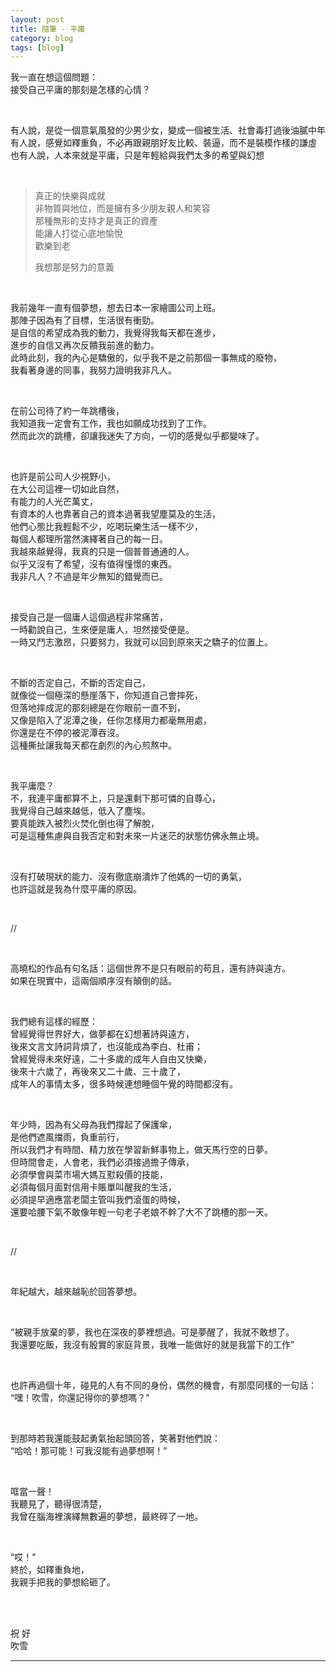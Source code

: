 ```yaml
---
layout: post
title: 隨筆 - 平庸
category: blog
tags: [blog]
---
```


我一直在想這個問題：<br>
接受自己平庸的那刻是怎樣的心情？

<br>

有人說，是從一個意氣風發的少男少女，變成一個被生活、社會毒打過後油膩中年<br>
有人說，感覺如釋重負，不必再跟親朋好友比較、裝逼，而不是裝模作樣的謙虛<br>
也有人說，人本來就是平庸，只是年輕給與我們太多的希望與幻想

<br>

> 真正的快樂與成就<br>
> 非物質與地位，而是擁有多少朋友親人和笑容<br>
> 那種無形的支持才是真正的資產<br>
> 能讓人打從心底地愉悅<br>
> 歡樂到老
> 
> 我想那是努力的意義

<br>

我前幾年一直有個夢想，想去日本一家繪圖公司上班。<br>
那陣子因為有了目標，生活很有衝勁。<br>
是自信的希望成為我的動力，我覺得我每天都在進步，<br>
進步的自信又再次反饋我前進的動力。<br>
此時此刻，我的內心是驕傲的，似乎我不是之前那個一事無成的廢物，<br>
我看著身邊的同事，我努力證明我非凡人。

<br>

在前公司待了約一年跳槽後，<br>
我知道我一定會有工作，我也如願成功找到了工作。<br>
然而此次的跳槽，卻讓我迷失了方向，一切的感覺似乎都變味了。

<br>

也許是前公司人少視野小，<br>
在大公司這裡一切如此自然，<br>
有能力的人光芒萬丈，<br>
有資本的人也靠著自己的資本過著我望塵莫及的生活，<br>
他們心態比我輕鬆不少，吃喝玩樂生活一樣不少，<br>
每個人都理所當然演繹著自己的每一日。<br>
我越來越覺得，我真的只是一個普普通通的人。<br>
似乎又沒有了希望，沒有值得憧憬的東西。<br>
我非凡人？不過是年少無知的錯覺而已。

<br>

接受自己是一個庸人這個過程非常痛苦，<br>
一時勸說自己，生來便是庸人，坦然接受便是。<br>
一時又鬥志激昂，只要努力，我就可以回到原來天之驕子的位置上。

<br>

不斷的否定自己，不斷的否定自己，<br>
就像從一個極深的懸崖落下，你知道自己會摔死，<br>
但落地摔成泥的那刻總是在你眼前一直不到，<br>
又像是陷入了泥潭之後，任你怎樣用力都毫無用處，<br>
你還是在不停的被泥潭吞沒。<br>
這種撕扯讓我每天都在劇烈的內心煎熬中。

<br>

我平庸麼？<br>
不，我連平庸都算不上，只是還剩下那可憐的自尊心，<br>
我覺得自己越來越低，低入了塵埃。<br>
要真能跌入被烈火焚化倒也得了解脫，<br>
可是這種焦慮與自我否定和對未來一片迷茫的狀態仿佛永無止境。

<br>

沒有打破現狀的能力、沒有徹底崩潰炸了他媽的一切的勇氣，<br>
也許這就是我為什麼平庸的原因。

<br>

//

<br>

高曉松的作品有句名話：這個世界不是只有眼前的苟且，還有詩與遠方。<br>
如果在現實中，這兩個順序沒有顛倒的話。

<br>

我們總有這樣的經歷：<br>
曾經覺得世界好大，做夢都在幻想著詩與遠方，<br>
後來文言文詩詞背煩了，也沒能成為李白、杜甫；<br>
曾經覺得未來好遠，二十多歲的成年人自由又快樂，<br>
後來十六歲了，再後來又二十歲、三十歲了，<br>
成年人的事情太多，很多時候連想睡個午覺的時間都沒有。

<br>

年少時，因為有父母為我們撐起了保護傘，<br>
是他們遮風擋雨，負重前行，<br>
所以我們才有時間、精力放在學習新鮮事物上，做天馬行空的日夢。<br>
但時間會走，人會老，我們必須接過擔子傳承，<br>
必須學會與菜市場大媽互懟殺價的技能，<br>
必須每個月面對信用卡賬單叫醒我的生活，<br>
必須提早適應當老闆主管叫我們滾蛋的時候，<br>
還要哈腰下氣不敢像年輕一句老子老娘不幹了大不了跳槽的那一天。

<br>

//

<br>

年紀越大，越來越恥於回答夢想。<br>

<br>

“被親手放棄的夢，我也在深夜的夢裡想過。可是夢醒了，我就不敢想了。<br>
我還要吃飯，我沒有殷實的家庭背景，我唯一能做好的就是我當下的工作”

<br>

也許再過個十年，碰見的人有不同的身份，偶然的機會，有那麼同樣的一句話：<br>
“嘿！吹雪，你還記得你的夢想嗎？”

<br>

到那時若我還能鼓起勇氣抬起頭回答，笑著對他們說：<br>
“哈哈！那可能！可我沒能有過夢想啊！”

<br>

哐當一聲！<br>
我聽見了，聽得很清楚，<br>
我曾在腦海裡演繹無數遍的夢想，最終碎了一地。

<br>

“哎！”<br>
終於，如釋重負地，<br>
我親手把我的夢想給砸了。

<br>
<br>

祝 好<br>
吹雪

---